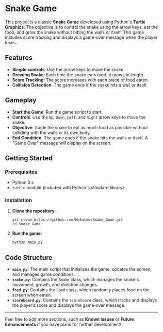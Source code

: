 
# Snake Game

This project is a classic **Snake Game** developed using Python's **Turtle Graphics**. The objective is to control the snake using the arrow keys, eat the food, and grow the snake without hitting the walls or itself. This game includes score tracking and displays a game-over message when the player loses.

## Features

- **Simple controls**: Use the arrow keys to move the snake.
- **Growing Snake**: Each time the snake eats food, it grows in length.
- **Score Tracking**: The score increases with each piece of food eaten.
- **Collision Detection**: The game ends if the snake hits a wall or itself.

## Gameplay

- **Start the Game**: Run the game script to start.
- **Controls**: Use the `Up`, `Down`, `Left`, and `Right` arrow keys to move the snake.
- **Objective**: Guide the snake to eat as much food as possible without colliding with the walls or its own body.
- **End Condition**: The game ends if the snake hits the walls or itself. A "Game Over" message will display on the screen.

## Getting Started

### Prerequisites
- Python 3.x
- `turtle` module (included with Python's standard library)

### Installation

1. **Clone the repository**:
   ```bash
   git clone https://github.com/Mukulmw/Snake_Game.git
   cd Snake_Game
   ```

2. **Run the game**:
   ```bash
   python main.py
   ```

## Code Structure

- **`main.py`**: The main script that initializes the game, updates the screen, and manages game conditions.
- **`snake.py`**: Contains the `Snake` class, which manages the snake's movement, growth, and direction changes.
- **`food.py`**: Contains the `Food` class, which randomly places food on the screen when eaten.
- **`scoreboard.py`**: Contains the `Scoreboard` class, which tracks and displays the player’s score and displays the game-over message.


---

Feel free to add more sections, such as **Known Issues** or **Future Enhancements** if you have plans for further development!